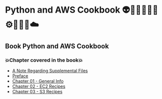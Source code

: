 # Python and AWS Cookbook 👽🤖👩🏻‍💻🤯⚙️🐍🧠🎲☁️
## Book Python and AWS Cookbook
### 💥Chapter covered in the book💥
- [A Note Regarding Supplemental Files](https://github.com/romulovieira777/Python_and_AWS_Cookbook/tree/main/A_Note_Regarding_Supplemental_Files)
- [Preface](https://github.com/romulovieira777/Python_and_AWS_Cookbook/tree/main/Preface)
- [Chapter 01 - General Info](https://github.com/romulovieira777/Python_and_AWS_Cookbook/tree/main/Chapter_01_General_Info)
- [Chapter 02 - EC2 Recipes](https://github.com/romulovieira777/Python_and_AWS_Cookbook/tree/main/Chapter_02_EC2_Recipes)
- [Chapter 03 - S3 Recipes]()
